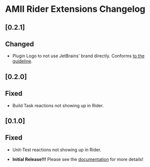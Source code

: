 <!-- Keep a Changelog guide -> https://keepachangelog.com -->

# AMII Rider Extensions Changelog

## [0.2.1]

## Changed

- Plugin Logo to not use JetBrains' brand directly. Conforms [to the guideline](https://plugins.jetbrains.com/docs/intellij/plugin-icon-file.html#plugin-logo-colors).

## [0.2.0]

## Fixed

- Build Task reactions not showing up in Rider.

## [0.1.0]

## Fixed

- Unit-Test reactions not showing up in Rider.

- **Initial Release!!!** Please see the <a href="https://github.com/Unthrottled/AMII#documentation">
documentation</a> for more details!
